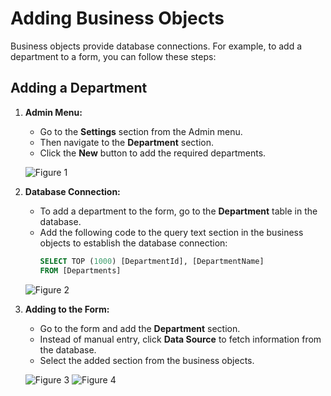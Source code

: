 # Adding Business Objects

Business objects provide database connections. For example, to add a department to a form, you can follow these steps:

## Adding a Department

1. **Admin Menu:**
   - Go to the **Settings** section from the Admin menu.
   - Then navigate to the **Department** section.
   - Click the **New** button to add the required departments.

   ![Figure 1](/TimyaBPM-Documents/iş1.png)

2. **Database Connection:**
   - To add a department to the form, go to the **Department** table in the database.
   - Add the following code to the query text section in the business objects to establish the database connection:
     ```sql
     SELECT TOP (1000) [DepartmentId], [DepartmentName]
     FROM [Departments]
     ```

   ![Figure 2](/TimyaBPM-Documents/iş2.png)

3. **Adding to the Form:**
   - Go to the form and add the **Department** section.
   - Instead of manual entry, click **Data Source** to fetch information from the database.
   - Select the added section from the business objects.

   ![Figure 3](/TimyaBPM-Documents/iş3.png)
   ![Figure 4](/TimyaBPM-Documents/iş4.png)
